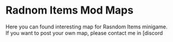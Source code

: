 # Radnom Items Mod Maps
Here you can found interesting map for Rasndom Items minigame.\
If you want to post your own map, please contact me in [discord 

